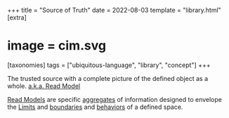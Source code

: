+++
title = "Source of Truth"
date = 2022-08-03
template = "library.html"
[extra]
#  image = cim.svg
[taxonomies]
   tags = ["ubiquitous-language", "library", "concept"]
+++


The trusted source with a complete picture of the defined object as a whole. [a.k.a. Read Model](/library/read-model)

[Read Models](/library/read-model) are specific [aggregates](/library/aggregate) of information designed to envelope the [Limits](/library/limits) and [boundaries](/library/boundaries) and [behaviors](/library/behaviors) of a defined space.